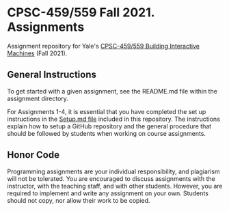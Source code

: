 # CPSC-459/559 Fall 2021. Assignments

Assignment repository for Yale's [CPSC-459/559 Building Interactive Machines](https://cpsc459-bim.gitlab.io/f21/) (Fall 2021).

## General Instructions

To get started with a given assignment, see the README.md file within the assignment directory. 

For Assignments 1-4, it is essential that you have completed the set up instructions in the [Setup.md file](SETUP.md) included in this repository. The instructions explain how to setup a GitHub repository and the general procedure that should be followed by students when working on course assignments.

## Honor Code

Programming assignments are your individual responsibility, and plagiarism will not be tolerated. You are encouraged to discuss assignments with the instructor, 
with the teaching staff, and with other students. However, you are required to implement and write any assignment on your own. Students should not copy, nor allow their work to be copied.




